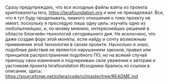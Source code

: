 Сразу предупреждаю, что все исходные файлы взяты из проекта криптовалюты tera, https://terafoundation.org и мне не принадлежат.
Все, что я тут буду проделывать, ниакого отношения к тому проекту не имеет, поскольку я преследую лишь одну цель: изучить одно из любопытнейших, и, по моему мнению, интереснейших решений в области блокчейн-технологий сегодняшнего дня.
Не исключено, что даже создам форк этой монеты, если найду и сочту возможным применение этой технологии в своем проекте.
Насколько я знаю, подобные действия не являются нарушением законов, правил или принципов распространения подобного ПО, но на всякий случай приношу свои извинения и подчеркиваю свое уважение к авторам и уастникам проекта terafoundation
Исходники брались из ссылки в описании, здесь: https://sourceforge.net/p/tera/code/ci/master/tree/README.md
